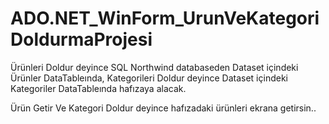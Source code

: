 # ADO.NET_WinForm_UrunVeKategoriDoldurmaProjesi
 Ürünleri Doldur deyince SQL Northwind databaseden Dataset içindeki Ürünler DataTableında, 
 Kategorileri Doldur deyince Dataset içindeki Kategoriler DataTableında hafızaya alacak.

 Ürün Getir Ve Kategori Doldur deyince hafızadaki ürünleri ekrana getirsin..
